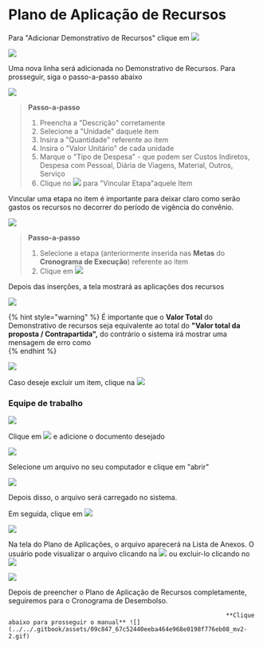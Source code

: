 # Plano de Aplicação de Recursos

Para "Adicionar Demonstrativo de Recursos" clique em ![](../../.gitbook/assets/image%20%2863%29.png) 

![](../../.gitbook/assets/image%20%2872%29.png)

Uma nova linha será adicionada no Demonstrativo de Recursos. Para prosseguir, siga o passo-a-passo abaixo

![](../../.gitbook/assets/image%20%2820%29.png)

> **Passo-a-passo**
>
> 1. Preencha a "Descrição" corretamente
> 2. Selecione a "Unidade" daquele item
> 3. Insira a "Quantidade" referente ao item
> 4. Insira o "Valor Unitário" de cada unidade
> 5. Marque o "Tipo de Despesa" - que podem ser Custos Indiretos, Despesa com Pessoal, Diária de Viagens, Material, Outros, Serviço
> 6. Clique no ![](../../.gitbook/assets/image%20%2830%29.png) para "Vincular Etapa"aquele Item

Vincular uma etapa no item é importante para deixar claro como serão gastos os recursos no decorrer do período de vigência do convênio.

![](../../.gitbook/assets/image%20%2861%29.png)

> **Passo-a-passo**
>
> 1. Selecione a etapa \(anteriormente inserida nas **Metas** do **Cronograma de Execução**\) referente ao item
> 2. Clique em ![](../../.gitbook/assets/image%20%2821%29.png)

Depois das inserções, a tela mostrará as aplicações dos recursos

![](../../.gitbook/assets/image%20%2832%29.png)

{% hint style="warning" %}
É importante que o **Valor Total** do Demonstrativo de recursos seja equivalente ao total do **"Valor total da proposta / Contrapartida",** do contrário o sistema irá mostrar uma mensagem de erro como   
{% endhint %}

![](../../.gitbook/assets/image%20%2858%29.png)

Caso deseje excluir um item, clique na ![](../../.gitbook/assets/image%20%2879%29.png) 

### Equipe de trabalho

![](../../.gitbook/assets/image%20%2825%29.png)

Clique em ![](../../.gitbook/assets/image%20%2852%29.png) e adicione o documento desejado

![](../../.gitbook/assets/image%20%2865%29.png)

Selecione um arquivo no seu computador e clique em "abrir"

![](../../.gitbook/assets/image%20%2814%29.png)

Depois disso, o arquivo será carregado no sistema.

Em seguida, clique em ![](../../.gitbook/assets/icone_salvar.jpg) 

![](../../.gitbook/assets/image%20%2828%29.png)

Na tela do Plano de Aplicações, o arquivo aparecerá na Lista de Anexos. O usuário pode visualizar o arquivo clicando na ![](../../.gitbook/assets/image%20%2845%29.png) ou excluir-lo clicando no ![](../../.gitbook/assets/image%20%2891%29.png) 

![](../../.gitbook/assets/image%20%2867%29.png)

Depois de preencher o Plano de Aplicação de Recursos completamente, seguiremos para o Cronograma de Desembolso. 

                                                                 **Clique abaixo para prosseguir o manual** ![](../../.gitbook/assets/09c847_67c52440eeba464e968e0198f776eb08_mv2-2.gif) 

